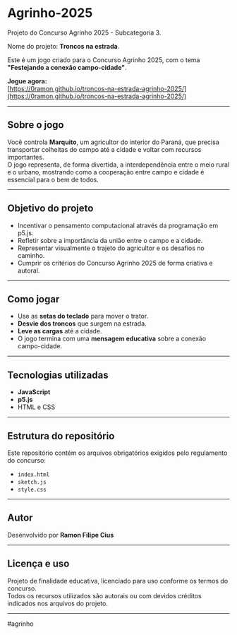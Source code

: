 # Agrinho-2025
Projeto do Concurso Agrinho 2025 - Subcategoria 3.

Nome do projeto: **Troncos na estrada**.

Este é um jogo criado para o Concurso Agrinho 2025, com o tema **"Festejando a conexão campo-cidade"**.

**Jogue agora:**  
 [https://0ramon.github.io/troncos-na-estrada-agrinho-2025/](https://0ramon.github.io/troncos-na-estrada-agrinho-2025/)

---

## Sobre o jogo

Você controla **Marquito**, um agricultor do interior do Paraná, que precisa transportar colheitas do campo até a cidade e voltar com recursos importantes.  
O jogo representa, de forma divertida, a interdependência entre o meio rural e o urbano, mostrando como a cooperação entre campo e cidade é essencial para o bem de todos.

---

## Objetivo do projeto

- Incentivar o pensamento computacional através da programação em p5.js.
- Refletir sobre a importância da união entre o campo e a cidade.
- Representar visualmente o trajeto do agricultor e os desafios no caminho.
- Cumprir os critérios do Concurso Agrinho 2025 de forma criativa e autoral.

---

## Como jogar

- Use as **setas do teclado** para mover o trator.
- **Desvie dos troncos** que surgem na estrada.
- **Leve as cargas** até a cidade.
- O jogo termina com uma **mensagem educativa** sobre a conexão campo-cidade.

---

## Tecnologias utilizadas

- **JavaScript**
- **p5.js**
- HTML e CSS

---

## Estrutura do repositório

Este repositório contém os arquivos obrigatórios exigidos pelo regulamento do concurso:

- `index.html`
- `sketch.js`
- `style.css`

---

## Autor

Desenvolvido por **Ramon Filipe Cius**

---

## Licença e uso

Projeto de finalidade educativa, licenciado para uso conforme os termos do concurso.  
Todos os recursos utilizados são autorais ou com devidos créditos indicados nos arquivos do projeto.

---

#agrinho
